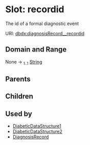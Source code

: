 
# Slot: recordid


The id of a formal diagnostic event

URI: [dbdx:diagnosisRecord__recordid](https://ontologies-r.us/diabetes/diagnosisRecord__recordid)


## Domain and Range

None &#8594;  <sub>1..1</sub> [String](types/String.md)

## Parents


## Children


## Used by

 * [DiabeticDataStructure1](DiabeticDataStructure1.md)
 * [DiabeticDataStructure2](DiabeticDataStructure2.md)
 * [DiagnosisRecord](DiagnosisRecord.md)
